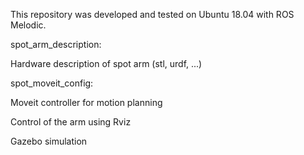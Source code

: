 This repository was developed and tested on Ubuntu 18.04 with ROS Melodic.


spot_arm_description:

  Hardware description of spot arm (stl, urdf, ...)
  
  
spot_moveit_config:

  Moveit controller for motion planning
  
  Control of the arm using Rviz
  
  Gazebo simulation
